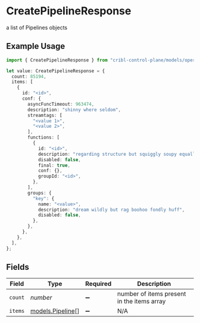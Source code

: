 # CreatePipelineResponse

a list of Pipelines objects

## Example Usage

```typescript
import { CreatePipelineResponse } from "cribl-control-plane/models/operations";

let value: CreatePipelineResponse = {
  count: 85194,
  items: [
    {
      id: "<id>",
      conf: {
        asyncFuncTimeout: 963474,
        description: "shinny where seldom",
        streamtags: [
          "<value 1>",
          "<value 2>",
        ],
        functions: [
          {
            id: "<id>",
            description: "regarding structure but squiggly soupy equally",
            disabled: false,
            final: true,
            conf: {},
            groupId: "<id>",
          },
        ],
        groups: {
          "key": {
            name: "<value>",
            description: "dream wildly but rag boohoo fondly huff",
            disabled: false,
          },
        },
      },
    },
  ],
};
```

## Fields

| Field                                         | Type                                          | Required                                      | Description                                   |
| --------------------------------------------- | --------------------------------------------- | --------------------------------------------- | --------------------------------------------- |
| `count`                                       | *number*                                      | :heavy_minus_sign:                            | number of items present in the items array    |
| `items`                                       | [models.Pipeline](../../models/pipeline.md)[] | :heavy_minus_sign:                            | N/A                                           |